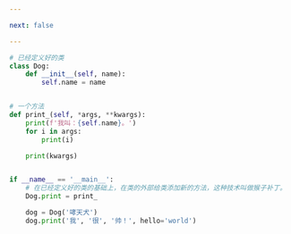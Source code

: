 ```yaml
---

next: false

---
```




<BlogInfo id="863" title="2.猴子补丁" author="白日梦想猿" pv=0 read_times=0 pre_cost_time="0分18秒" category="接口：从协议到抽象基类" tag_list="['接口：从协议到抽象基类']" create_time="2022.04.02 10:17:46" update_time="2022.04.02 10:40:26" />

```python
# 已经定义好的类
class Dog:
    def __init__(self, name):
        self.name = name


# 一个方法
def print_(self, *args, **kwargs):
    print(f'我叫：{self.name}。')
    for i in args:
        print(i)

    print(kwargs)


if __name__ == '__main__':
    # 在已经定义好的类的基础上，在类的外部给类添加新的方法，这种技术叫做猴子补丁。
    Dog.print = print_

    dog = Dog('哮天犬')
    dog.print('我', '很', '帅！', hello='world')

```



<ActionBox />
